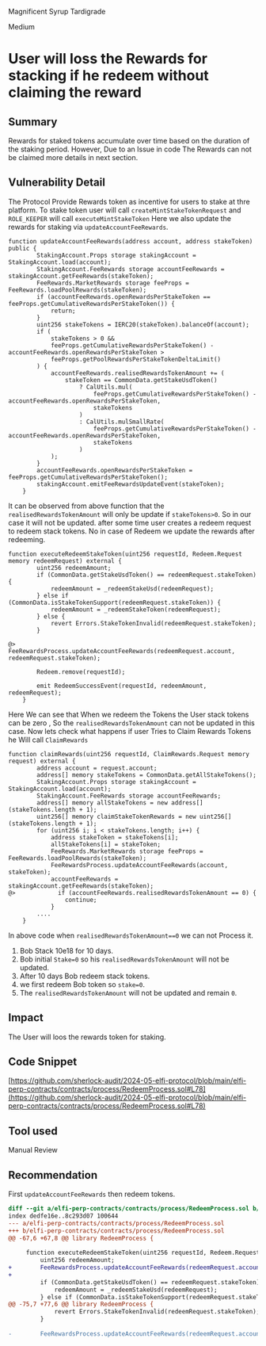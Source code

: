 Magnificent Syrup Tardigrade

Medium

# User will loss the Rewards for stacking  if he redeem without claiming the reward

## Summary
Rewards for staked tokens accumulate over time based on the duration of the staking period. However, Due to an Issue in code The Rewards can not be claimed more details in next section.

## Vulnerability Detail
The Protocol Provide Rewards token as incentive for users to stake at thre platform. To stake token user will call `createMintStakeTokenRequest` and `ROLE_KEEPER` will call `executeMintStakeToken` Here we also update the rewards for staking via `updateAccountFeeRewards`. 
```solidity
function updateAccountFeeRewards(address account, address stakeToken) public {
        StakingAccount.Props storage stakingAccount = StakingAccount.load(account);
        StakingAccount.FeeRewards storage accountFeeRewards = stakingAccount.getFeeRewards(stakeToken);
        FeeRewards.MarketRewards storage feeProps = FeeRewards.loadPoolRewards(stakeToken);
        if (accountFeeRewards.openRewardsPerStakeToken == feeProps.getCumulativeRewardsPerStakeToken()) {
            return;
        }
        uint256 stakeTokens = IERC20(stakeToken).balanceOf(account);
        if (
            stakeTokens > 0 &&
            feeProps.getCumulativeRewardsPerStakeToken() - accountFeeRewards.openRewardsPerStakeToken >
            feeProps.getPoolRewardsPerStakeTokenDeltaLimit()
        ) {
            accountFeeRewards.realisedRewardsTokenAmount += (
                stakeToken == CommonData.getStakeUsdToken()
                    ? CalUtils.mul(
                        feeProps.getCumulativeRewardsPerStakeToken() - accountFeeRewards.openRewardsPerStakeToken,
                        stakeTokens
                    )
                    : CalUtils.mulSmallRate(
                        feeProps.getCumulativeRewardsPerStakeToken() - accountFeeRewards.openRewardsPerStakeToken,
                        stakeTokens
                    )
            );
        }
        accountFeeRewards.openRewardsPerStakeToken = feeProps.getCumulativeRewardsPerStakeToken();
        stakingAccount.emitFeeRewardsUpdateEvent(stakeToken);
    }
```
It can be observed from above function that the `realisedRewardsTokenAmount` will only be update if `stakeTokens>0`. So in our case it will not be updated. after some time user creates a redeem request to redeem stack tokens. No in case of Redeem we update the rewards after redeeming.
```solidity
function executeRedeemStakeToken(uint256 requestId, Redeem.Request memory redeemRequest) external {
        uint256 redeemAmount;
        if (CommonData.getStakeUsdToken() == redeemRequest.stakeToken) {
            redeemAmount = _redeemStakeUsd(redeemRequest);
        } else if (CommonData.isStakeTokenSupport(redeemRequest.stakeToken)) {
            redeemAmount = _redeemStakeToken(redeemRequest);
        } else {
            revert Errors.StakeTokenInvalid(redeemRequest.stakeToken);
        }

@>      FeeRewardsProcess.updateAccountFeeRewards(redeemRequest.account, redeemRequest.stakeToken);

        Redeem.remove(requestId);

        emit RedeemSuccessEvent(requestId, redeemAmount, redeemRequest);
    }
```
Here We can see that When we redeem the Tokens the User stack tokens can be zero , So the `realisedRewardsTokenAmount` can not be updated in this case.
Now lets check what happens if user Tries to Claim Rewards Tokens he Will call `ClaimRewards`
```solidity
function claimRewards(uint256 requestId, ClaimRewards.Request memory request) external {
        address account = request.account;
        address[] memory stakeTokens = CommonData.getAllStakeTokens();
        StakingAccount.Props storage stakingAccount = StakingAccount.load(account);
        StakingAccount.FeeRewards storage accountFeeRewards;
        address[] memory allStakeTokens = new address[](stakeTokens.length + 1);
        uint256[] memory claimStakeTokenRewards = new uint256[](stakeTokens.length + 1);
        for (uint256 i; i < stakeTokens.length; i++) {
            address stakeToken = stakeTokens[i];
            allStakeTokens[i] = stakeToken;
            FeeRewards.MarketRewards storage feeProps = FeeRewards.loadPoolRewards(stakeToken);
            FeeRewardsProcess.updateAccountFeeRewards(account, stakeToken);
            accountFeeRewards = stakingAccount.getFeeRewards(stakeToken);
@>            if (accountFeeRewards.realisedRewardsTokenAmount == 0) {
                continue;
            }
        ....
    }
```
In above code when `realisedRewardsTokenAmount==0` we can not Process it. 

1. Bob Stack 10e18 for 10 days.
2. Bob initial `Stake=0` so his `realisedRewardsTokenAmount` will not be updated.
3. After 10 days Bob redeem stack tokens.
4. we first redeem Bob token so `stake=0`.
5. The `realisedRewardsTokenAmount` will not be updated and remain `0`.

## Impact
The User will loos the rewards token for staking.

## Code Snippet
[https://github.com/sherlock-audit/2024-05-elfi-protocol/blob/main/elfi-perp-contracts/contracts/process/RedeemProcess.sol#L78](https://github.com/sherlock-audit/2024-05-elfi-protocol/blob/main/elfi-perp-contracts/contracts/process/RedeemProcess.sol#L78)
## Tool used

Manual Review

## Recommendation
First `updateAccountFeeRewards` then redeem tokens.
```diff
diff --git a/elfi-perp-contracts/contracts/process/RedeemProcess.sol b/elfi-perp-contracts/contracts/process/RedeemProcess.sol
index dedfe16e..8c293d07 100644
--- a/elfi-perp-contracts/contracts/process/RedeemProcess.sol
+++ b/elfi-perp-contracts/contracts/process/RedeemProcess.sol
@@ -67,6 +67,8 @@ library RedeemProcess {
 
     function executeRedeemStakeToken(uint256 requestId, Redeem.Request memory redeemRequest) external {
         uint256 redeemAmount;
+        FeeRewardsProcess.updateAccountFeeRewards(redeemRequest.account, redeemRequest.stakeToken);
+
         if (CommonData.getStakeUsdToken() == redeemRequest.stakeToken) {
             redeemAmount = _redeemStakeUsd(redeemRequest);
         } else if (CommonData.isStakeTokenSupport(redeemRequest.stakeToken)) {
@@ -75,7 +77,6 @@ library RedeemProcess {
             revert Errors.StakeTokenInvalid(redeemRequest.stakeToken);
         }
 
-        FeeRewardsProcess.updateAccountFeeRewards(redeemRequest.account, redeemRequest.stakeToken);
```
